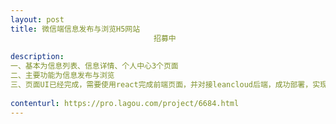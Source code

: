 ```yaml
---                
layout: post       
title: 微信端信息发布与浏览H5网站
                                招募中
           
description: 
一、基本为信息列表、信息详情、个人中心3个页面
二、主要功能为信息发布与浏览
三、页面UI已经完成，需要使用react完成前端页面，并对接leancloud后端，成功部署，实现网站上线
     
contenturl: https://pro.lagou.com/project/6684.html      
---                 
```

